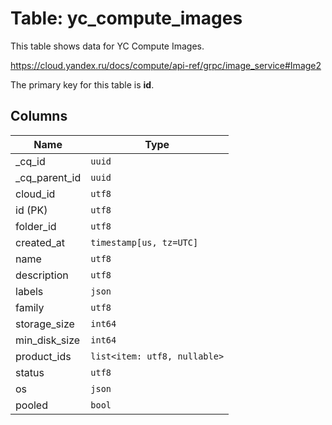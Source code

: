 # Table: yc_compute_images

This table shows data for YC Compute Images.

https://cloud.yandex.ru/docs/compute/api-ref/grpc/image_service#Image2

The primary key for this table is **id**.

## Columns

| Name          | Type          |
| ------------- | ------------- |
|_cq_id|`uuid`|
|_cq_parent_id|`uuid`|
|cloud_id|`utf8`|
|id (PK)|`utf8`|
|folder_id|`utf8`|
|created_at|`timestamp[us, tz=UTC]`|
|name|`utf8`|
|description|`utf8`|
|labels|`json`|
|family|`utf8`|
|storage_size|`int64`|
|min_disk_size|`int64`|
|product_ids|`list<item: utf8, nullable>`|
|status|`utf8`|
|os|`json`|
|pooled|`bool`|